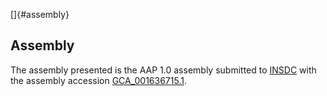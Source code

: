 []{#assembly}

Assembly
--------

The assembly presented is the AAP 1.0 assembly submitted to
[INSDC](http://www.insdc.org) with the assembly accession
[GCA\_001636715.1](http://www.ebi.ac.uk/ena/data/view/GCA_001636715.1).
